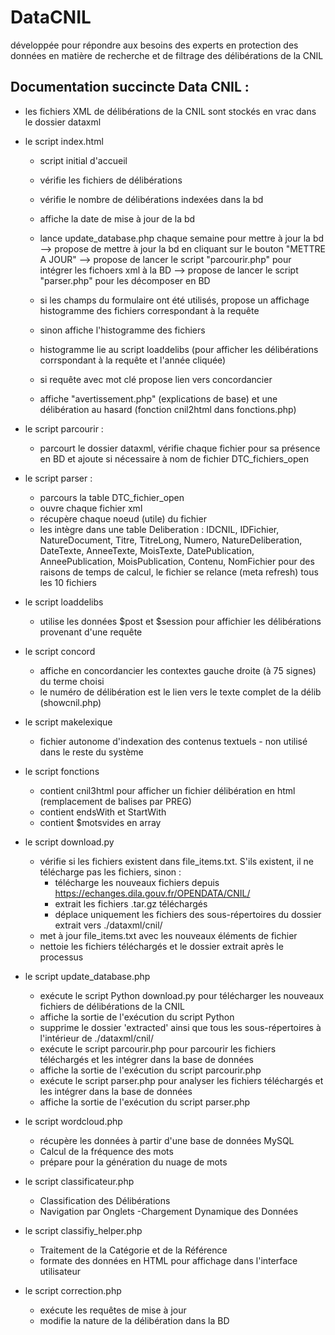 # DataCNIL
développée pour répondre aux besoins des experts en protection des données en matière de recherche et de filtrage des délibérations de la CNIL

## Documentation succincte Data CNIL :

- les fichiers XML de délibérations de la CNIL sont stockés en vrac dans le dossier dataxml
- le script index.html
	- script initial d'accueil
	- vérifie les fichiers de délibérations 
	- vérifie le nombre de délibérations indexées dans la bd
	- affiche la date de mise à jour de la bd
	- lance update_database.php chaque semaine pour mettre à jour la bd
	--> propose de mettre à jour la bd en cliquant sur le bouton "METTRE A JOUR"
	--> propose de lancer le script "parcourir.php" pour intégrer les fichoers xml à la BD
	--> propose de lancer le script "parser.php" pour les décomposer en BD

	- si les champs du formulaire ont été utilisés, propose un affichage histogramme des fichiers correspondant à la requête
	- sinon affiche l'histogramme des fichiers
	
	- histogramme lie au script loaddelibs (pour afficher les délibérations corrspondant à la requête et l'année cliquée)

	- si requête avec mot clé propose lien vers concordancier
	
	- affiche "avertissement.php"  (explications de base) et une délibération au hasard (fonction cnil2html dans fonctions.php)

- le script parcourir :
	- parcourt le dossier dataxml, vérifie chaque fichier pour sa présence en BD et ajoute si nécessaire à nom de fichier DTC_fichiers_open
	
- le script parser :
	- parcours la table DTC_fichier_open
	- ouvre chaque fichier xml
	- récupère chaque noeud (utile) du fichier
	- les intègre dans une table Deliberation : 
		    IDCNIL, 
                    IDFichier, 
                    NatureDocument, 
                    Titre, 
                    TitreLong, 
                    Numero, 
                    NatureDeliberation, 
                    DateTexte,
                    AnneeTexte, 
                    MoisTexte,
                    DatePublication, 
                    AnneePublication,
                    MoisPublication,
                    Contenu, 
                    NomFichier
        pour des raisons de temps de calcul, le fichier se relance (meta refresh) tous les 10 fichiers

- le script loaddelibs
	- utilise les données $post et $session pour affichier les délibérations provenant d'une requête

- le script concord
	- affiche en concordancier les contextes gauche droite (à 75 signes) du terme choisi
	- le numéro de délibération est le lien vers le texte complet de la délib (showcnil.php)

- le script makelexique
	- fichier autonome d'indexation des contenus textuels - non utilisé dans le reste du système


- le script fonctions 
	- contient cnil3html pour afficher un fichier délibération en html (remplacement de balises par PREG)
	- contient endsWith et StartWith
	- contient $motsvides en array

- le script download.py
	- vérifie si les fichiers existent dans file_items.txt. S'ils existent, il ne télécharge pas les fichiers, sinon :
		* télécharge les nouveaux fichiers depuis https://echanges.dila.gouv.fr/OPENDATA/CNIL/
		* extrait les fichiers .tar.gz téléchargés
		* déplace uniquement les fichiers des sous-répertoires du dossier extrait vers ./dataxml/cnil/
	- met à jour file_items.txt avec les nouveaux éléments de fichier
	- nettoie les fichiers téléchargés et le dossier extrait après le processus

- le script update_database.php
	- exécute le script Python download.py pour télécharger les nouveaux fichiers de délibérations de la CNIL
	- affiche la sortie de l'exécution du script Python
	- supprime le dossier 'extracted' ainsi que tous les sous-répertoires à l'intérieur de ./dataxml/cnil/
	- exécute le script parcourir.php pour parcourir les fichiers téléchargés et les intégrer dans la base de données
	- affiche la sortie de l'exécution du script parcourir.php
	- exécute le script parser.php pour analyser les fichiers téléchargés et les intégrer dans la base de données
	- affiche la sortie de l'exécution du script parser.php

- le script wordcloud.php
	- récupère les données à partir d'une base de données MySQL
	- Calcul de la fréquence des mots
	- prépare pour la génération du nuage de mots

- le script classificateur.php
	- Classification des Délibérations
	- Navigation par Onglets
	-Chargement Dynamique des Données

- le script classifiy_helper.php
	- Traitement de la Catégorie et de la Référence
	- formate des données en HTML pour affichage dans l'interface utilisateur

- le script correction.php
	- exécute les requêtes de mise à jour
	- modifie la nature de la délibération dans la BD
